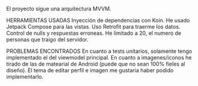 El proyecto sigue una arquitectura MVVM.

HERRAMIENTAS USADAS
Inyección de dependencias con Koin.
He usado Jetpack Compose para las vistas.
Uso Retrofit para traerme los datos.
Control de nulls y respuestas erroneas.
He limitado a 20, el numero de personas que traigo del servidor.

PROBLEMAS ENCONTRADOS
En cuanto a tests unitarios, solamente tengo implementado el del viewmodel principal.
En cuanto a imagenes/iconos he tirado de las de matearial de Android (puede que no sean 100% fieles al diseño).
El tema de editar perfil e imagen me gustaria haber podido implementarlo.
